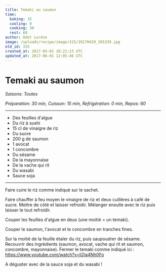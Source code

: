 ```yaml
---
title: Temaki au saumon
time:
  baking: 15
  cooling: 0
  cooking: 30
  rest: 60
author: Odet Lorène
image: /uploads/recipe/image/315/20170429_205339.jpg
old_id: 315
created_at: 2017-05-01 10:21:23 UTC
updated_at: 2017-06-01 12:05:46 UTC
---
```


# Temaki au saumon

_Saisons: Toutes_

_Préparation: 30 min, Cuisson: 15 min, Refrigération: 0 min, Repos: 60_

---

- Des feuilles d'algue
- Du riz à sushi
- 15 cl de vinaigre de riz
- Du sucre
- 200 g de saumon
- 1 avocat
- 1 concombre
- Du sésame
- De la mayonnaise
- De la vache qui rit
- Du wasabi
- Sauce soja

---

Faire cuire le riz comme indiqué sur le sachet.

Faire chauffer à feu moyen le vinaigre de riz et deux cuillères à café de sucre. Mettre de côté et laisser refroidir. Mélanger ensuite avec le riz puis laisser le tout refroidir.

Couper les feuilles d'algue en deux (une moitié = un temaki).

Couper le saumon, l'avocat et le concombre en tranches fines.

Sur la moitié de la feuille étaler du riz, puis saupoudrer de sésame. Recouvrir des ingrédients (saumon, avocat, vache qui rit et saumon, concombre, mayonnaise). Fermer le temaki comme indiqué ici : https://www.youtube.com/watch?v=Ii2ja4Nh0Fo

A déguster avec de la sauce soja et du wasabi !
